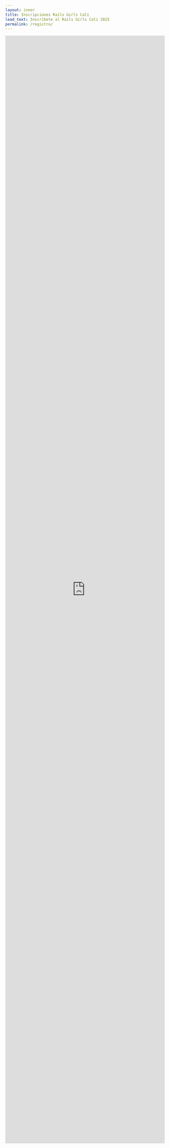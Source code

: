 ```yaml
---
layout: inner
title: Inscripciones Rails Girls Cali
lead_text: Inscríbete al Rails Girls Cali 2025
permalink: /registro/
---
```

<div class="row">
    <div class="text-center col-xs-12">
        <iframe
        src="https://docs.google.com/forms/d/e/1FAIpQLSfhtGDibpUq1jARctxsfS3-LDRBQwzzX6cvhcfSsaEQ-sr9yg/viewform?embedded=true"
         width="100%" height="3500" frameborder="0" marginheight="0" marginwidth="0">Loading…</iframe>
    </div>
</div>
